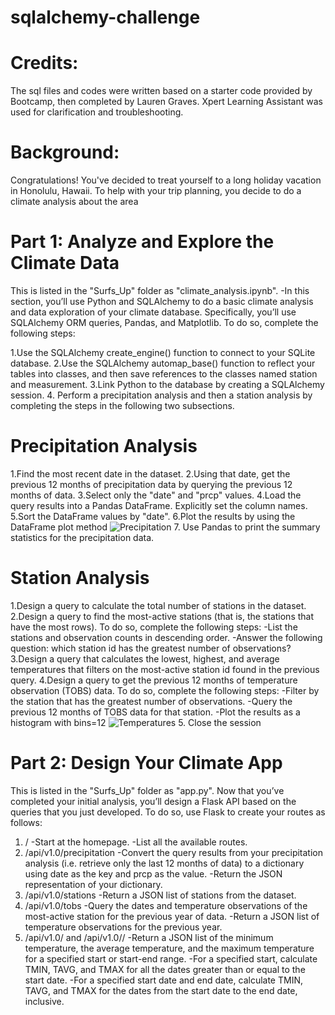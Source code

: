 # sqlalchemy-challenge
# Credits:
The sql files and codes were written based on a starter code provided by Bootcamp, then completed by Lauren Graves. Xpert Learning Assistant was used for clarification and troubleshooting.

# Background: 
Congratulations! You've decided to treat yourself to a long holiday vacation in Honolulu, Hawaii. To help with your trip planning, you decide to do a climate analysis about the area

# Part 1: Analyze and Explore the Climate Data
This is listed in the "Surfs_Up" folder as "climate_analysis.ipynb".
-In this section, you’ll use Python and SQLAlchemy to do a basic climate analysis and data exploration of your climate database. Specifically, you’ll use SQLAlchemy ORM queries, Pandas, and Matplotlib. To do so, complete the following steps:

1.Use the SQLAlchemy create_engine() function to connect to your SQLite database.
2.Use the SQLAlchemy automap_base() function to reflect your tables into classes, and then save references to the classes named station and measurement.
3.Link Python to the database by creating a SQLAlchemy session.
4. Perform a precipitation analysis and then a station analysis by completing the steps in the following two subsections.

# Precipitation Analysis
1.Find the most recent date in the dataset.
2.Using that date, get the previous 12 months of precipitation data by querying the previous 12 months of data.
3.Select only the "date" and "prcp" values.
4.Load the query results into a Pandas DataFrame. Explicitly set the column names.
5.Sort the DataFrame values by "date".
6.Plot the results by using the DataFrame plot method
![Precipitation](https://github.com/user-attachments/assets/01cc5b72-87b9-4f65-a06e-664e1a99c002)
7. Use Pandas to print the summary statistics for the precipitation data.

# Station Analysis
1.Design a query to calculate the total number of stations in the dataset.
2.Design a query to find the most-active stations (that is, the stations that have the most rows). To do so, complete the following steps:
-List the stations and observation counts in descending order.
-Answer the following question: which station id has the greatest number of observations?
3.Design a query that calculates the lowest, highest, and average temperatures that filters on the most-active station id found in the previous query.
4.Design a query to get the previous 12 months of temperature observation (TOBS) data. To do so, complete the following steps:
-Filter by the station that has the greatest number of observations.
-Query the previous 12 months of TOBS data for that station.
-Plot the results as a histogram with bins=12
![Temperatures](https://github.com/user-attachments/assets/5659380e-fa8f-4e2f-a34f-2a959e1209a8)
5. Close the session

# Part 2: Design Your Climate App
This is listed in the "Surfs_Up" folder as "app.py".
Now that you’ve completed your initial analysis, you’ll design a Flask API based on the queries that you just developed. To do so, use Flask to create your routes as follows:

1. /
-Start at the homepage.
-List all the available routes.
2. /api/v1.0/precipitation
-Convert the query results from your precipitation analysis (i.e. retrieve only the last 12 months of data) to a dictionary using date as the key and prcp as the value.
-Return the JSON representation of your dictionary.
3. /api/v1.0/stations
-Return a JSON list of stations from the dataset.
4. /api/v1.0/tobs
-Query the dates and temperature observations of the most-active station for the previous year of data.
-Return a JSON list of temperature observations for the previous year.
5. /api/v1.0/<start> and /api/v1.0/<start>/<end>
-Return a JSON list of the minimum temperature, the average temperature, and the maximum temperature for a specified start or start-end range.
-For a specified start, calculate TMIN, TAVG, and TMAX for all the dates greater than or equal to the start date.
-For a specified start date and end date, calculate TMIN, TAVG, and TMAX for the dates from the start date to the end date, inclusive.


